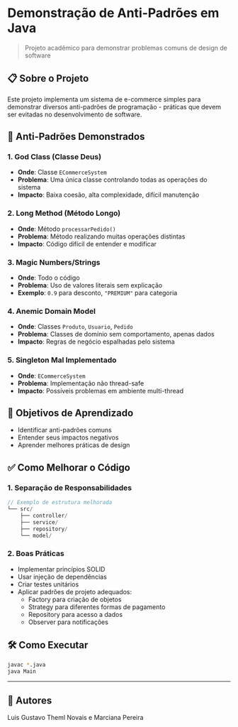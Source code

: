 # Demonstração de Anti-Padrões em Java
> Projeto acadêmico para demonstrar problemas comuns de design de software

## 📋 Sobre o Projeto
Este projeto implementa um sistema de e-commerce simples para demonstrar diversos anti-padrões de programação - práticas que devem ser evitadas no desenvolvimento de software.

## 🚫 Anti-Padrões Demonstrados

### 1. God Class (Classe Deus)
- **Onde**: Classe `ECommerceSystem`
- **Problema**: Uma única classe controlando todas as operações do sistema
- **Impacto**: Baixa coesão, alta complexidade, difícil manutenção

### 2. Long Method (Método Longo)
- **Onde**: Método `processarPedido()`
- **Problema**: Método realizando muitas operações distintas
- **Impacto**: Código difícil de entender e modificar

### 3. Magic Numbers/Strings
- **Onde**: Todo o código
- **Problema**: Uso de valores literais sem explicação
- **Exemplo**: `0.9` para desconto, `"PREMIUM"` para categoria

### 4. Anemic Domain Model
- **Onde**: Classes `Produto`, `Usuario`, `Pedido`
- **Problema**: Classes de domínio sem comportamento, apenas dados
- **Impacto**: Regras de negócio espalhadas pelo sistema

### 5. Singleton Mal Implementado
- **Onde**: `ECommerceSystem`
- **Problema**: Implementação não thread-safe
- **Impacto**: Possíveis problemas em ambiente multi-thread

## 🎯 Objetivos de Aprendizado
- Identificar anti-padrões comuns
- Entender seus impactos negativos
- Aprender melhores práticas de design

## ✅ Como Melhorar o Código

### 1. Separação de Responsabilidades
```java
// Exemplo de estrutura melhorada
└── src/
    ├── controller/
    ├── service/
    ├── repository/
    └── model/
```

### 2. Boas Práticas
- Implementar princípios SOLID
- Usar injeção de dependências
- Criar testes unitários
- Aplicar padrões de projeto adequados:
  - Factory para criação de objetos
  - Strategy para diferentes formas de pagamento
  - Repository para acesso a dados
  - Observer para notificações

## 🛠️ Como Executar
```bash
javac *.java
java Main
```

---

## 👥 Autores
Luis Gustavo Theml Novais e Marciana Pereira
